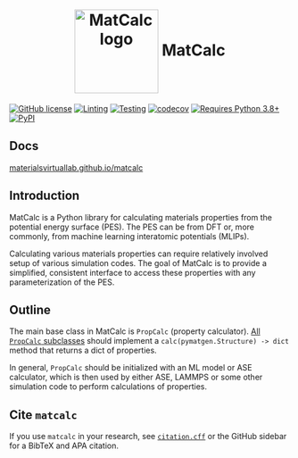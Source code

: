 <h1 align="center">
  <img src="https://github.com/materialsvirtuallab/matcalc/assets/30958850/89486f2f-73fb-40fb-803a-dfafe510eb6d" width="150" height="150" alt="MatCalc logo" style="vertical-align: middle;" />
  MatCalc
</h1>

[![GitHub license](https://img.shields.io/github/license/materialsvirtuallab/matcalc)](https://github.com/materialsvirtuallab/matcalc/blob/main/LICENSE)
[![Linting](https://github.com/materialsvirtuallab/matcalc/workflows/Linting/badge.svg)](https://github.com/materialsvirtuallab/matcalc/workflows/Linting/badge.svg)
[![Testing](https://github.com/materialsvirtuallab/matcalc/workflows/Testing/badge.svg)](https://github.com/materialsvirtuallab/matcalc/workflows/Testing/badge.svg)
[![codecov](https://codecov.io/gh/materialsvirtuallab/matcalc/branch/main/graph/badge.svg?token=OR7Z9WWRRC)](https://codecov.io/gh/materialsvirtuallab/matcalc)
[![Requires Python 3.8+](https://img.shields.io/badge/Python-3.8+-blue.svg?logo=python&logoColor=white)](https://python.org/downloads)
[![PyPI](https://img.shields.io/pypi/v/matcalc?logo=pypi&logoColor=white)](https://pypi.org/project/matcalc?logo=pypi&logoColor=white)

## Docs

[materialsvirtuallab.github.io/matcalc](https://materialsvirtuallab.github.io/matcalc)

## Introduction

MatCalc is a Python library for calculating materials properties from the potential energy surface (PES). The
PES can be from DFT or, more commonly, from machine learning interatomic potentials (MLIPs).

Calculating various materials properties can require relatively involved setup of various simulation codes. The
goal of MatCalc is to provide a simplified, consistent interface to access these properties with any
parameterization of the PES.

## Outline

The main base class in MatCalc is `PropCalc` (property calculator). [All `PropCalc` subclasses](https://github.com/search?q=repo%3Amaterialsvirtuallab%2Fmatcalc%20%22(PropCalc)%22) should implement a
`calc(pymatgen.Structure) -> dict` method that returns a dict of properties.

In general, `PropCalc` should be initialized with an ML model or ASE calculator, which is then used by either ASE,
LAMMPS or some other simulation code to perform calculations of properties.

## Cite `matcalc`

If you use `matcalc` in your research, see [`citation.cff`](citation.cff) or the GitHub sidebar for a BibTeX and APA citation.
